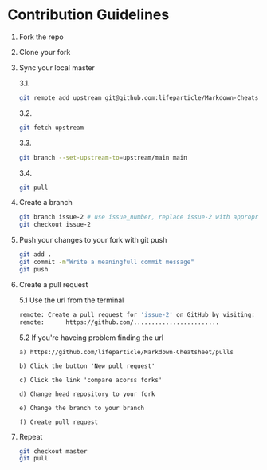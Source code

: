 # Contribution Guidelines

1. Fork the repo
2. Clone your fork
3. Sync your local master

    3.1.

    ```bash
    git remote add upstream git@github.com:lifeparticle/Markdown-Cheatsheet.git
    ```

    3.2.

    ```bash
    git fetch upstream
    ```

    3.3.

    ```bash
    git branch --set-upstream-to=upstream/main main
    ```

    3.4.

    ```bash
    git pull
    ```

4. Create a branch

    ```bash
    git branch issue-2 # use issue_number, replace issue-2 with appropriate branch name
    git checkout issue-2
    ```
5. Push your changes to your fork with git push

    ```bash
    git add .
    git commit -m"Write a meaningfull commit message"
    git push
    ```

6. Create a pull request

    5.1 Use the url from the terminal

    ```bash
    remote: Create a pull request for 'issue-2' on GitHub by visiting:
    remote:      https://github.com/........................
    ```

   5.2 If you're haveing problem finding the url

       a) https://github.com/lifeparticle/Markdown-Cheatsheet/pulls

       b) Click the button 'New pull request'

       c) Click the link 'compare acorss forks'

       d) Change head repository to your fork

       e) Change the branch to your branch

       f) Create pull request
7. Repeat

   ```bash
   git checkout master
   git pull
   ```
